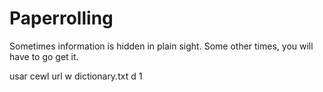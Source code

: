 # Paperrolling

Sometimes information is hidden in plain sight. Some other times, you will have to go get it.

usar cewl url w dictionary.txt d 1

